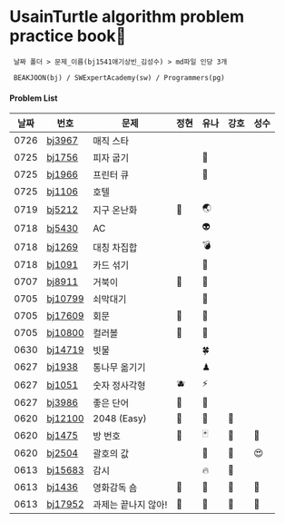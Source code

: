# UsainTurtle algorithm problem practice book📝

```
 날짜 폴더 > 문제_이름(bj1541애기상빈_김성수) > md파일 인당 3개

 BEAKJOON(bj) / SWExpertAcademy(sw) / Programmers(pg)
```

#### Problem List

| 날짜 | 번호                                             | 문제                  | 정현 | 유나 | 강호 | 성수 |
| ---- | ------------------------------------------------ | ------------------| ---- | ---- | ---- | ---- |
| 0726 | [bj3967](https://www.acmicpc.net/problem/3967)   | 매직 스타       |      |    |      |      |
| 0725 | [bj1756](https://www.acmicpc.net/problem/1756)   | 피자 굽기       |      | 🍕   |      |      |
| 0725 | [bj1966](https://www.acmicpc.net/problem/1966)   | 프린터 큐          |      |   🪩  |      |      |
| 0725 | [bj1106](https://www.acmicpc.net/problem/1106)   | 호텔          |      |    |      |      |
| 0719 | [bj5212](https://www.acmicpc.net/problem/5212)   | 지구 온난화          | 🍖     | 🌏    |      |      |
| 0718 | [bj5430](https://www.acmicpc.net/problem/5430)   | AC                |      |   👽   |      |      |
| 0718 | [bj1269](https://www.acmicpc.net/problem/1269)   | 대칭 차집합          |      |   💣   |      |      |
| 0718 | [bj1091](https://www.acmicpc.net/problem/1091)   | 카드 섞기            |      |   🐬   |      |      |
| 0707 | [bj8911](https://www.acmicpc.net/problem/8911)   | 거북이              | 🥒   | 🐢   |      |      |
| 0705 | [bj10799](https://www.acmicpc.net/problem/10799) | 쇠막대기            |      | 👑   |      |      |
| 0705 | [bj17609](https://www.acmicpc.net/problem/17609) | 회문               | 🥭   | 🚧   |      |      |
| 0705 | [bj10800](https://www.acmicpc.net/problem/10800) | 컬러볼              | 🍋   | 🤢   |      |      |
| 0630 | [bj14719](https://www.acmicpc.net/problem/14719) | 빗물               |      | 🍀   |      |      |
| 0627 | [bj1938](https://www.acmicpc.net/problem/1938)   | 통나무 옮기기        |      | ♟    |      |      |
| 0627 | [bj1051](https://www.acmicpc.net/problem/1051)   | 숫자 정사각형        | 🫐   | ⚡️  |      |      |
| 0627 | [bj3986](https://www.acmicpc.net/problem/3986)   | 좋은 단어           | 🍍   | 👻   |      |      |
| 0620 | [bj12100](https://www.acmicpc.net/problem/12100) | 2048 (Easy)       | 🍈   | 🎱   | 🍗   |      |
| 0620 | [bj1475](https://www.acmicpc.net/problem/1475)   | 방 번호             | 🍓   | 🃏   | 🍗   | 🎎   |
| 0620 | [bj2504](https://www.acmicpc.net/problem/2504)   | 괄호의 값           |      | 🏁   | 🍗   | 😍   |
| 0613 | [bj15683](https://www.acmicpc.net/problem/15683) | 감시               |      | 🔥   | 🍗   |
| 0613 | [bj1436](https://www.acmicpc.net/problem/1436)   | 영화감독 숌          | 🥦   | 🍅   | 🍗   | 🔑   |
| 0613 | [bj17952](https://www.acmicpc.net/problem/17952) | 과제는 끝나지 않아!    | 🍇   | 🍉   | 🍗   | 🎈   |
